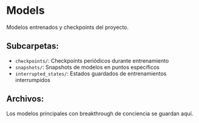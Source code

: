 # Models

Modelos entrenados y checkpoints del proyecto.

## Subcarpetas:
- `checkpoints/`: Checkpoints periódicos durante entrenamiento
- `snapshots/`: Snapshots de modelos en puntos específicos
- `interrupted_states/`: Estados guardados de entrenamientos interrumpidos

## Archivos:
Los modelos principales con breakthrough de conciencia se guardan aquí.
